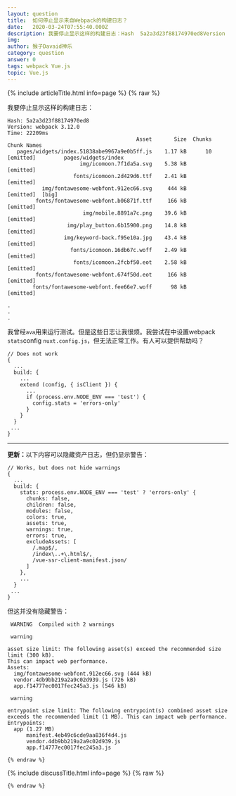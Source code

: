 ```yaml
---
layout: question
title:  如何停止显示来自Webpack的构建日志？
date:   2020-03-24T07:55:40.000Z
description: 我要停止显示这样的构建日志：Hash  5a2a3d23f88174970ed8Version  webpack 3.12.0Time  2220...
img: 
author: 猴子Davaid神乐
category: question
answer: 0
tags: webpack Vue.js
topic: Vue.js
---
```

<div class="article-root">
  <div class="article">
    {% include articleTitle.html info=page %}
    {% raw %}
    <div class="article-content"><p><font style="vertical-align: inherit;"><font style="vertical-align: inherit;">我要停止显示这样的构建日志：</font></font></p>

<pre><code>Hash: 5a2a3d23f88174970ed8<font></font>
Version: webpack 3.12.0<font></font>
Time: 22209ms<font></font>
                                         Asset       Size  Chunks                    Chunk Names<font></font>
   pages/widgets/index.51838abe9967a9e0b5ff.js    1.17 kB      10  [emitted]         pages/widgets/index<font></font>
                       img/icomoon.7f1da5a.svg    5.38 kB          [emitted]         <font></font>
                     fonts/icomoon.2d429d6.ttf    2.41 kB          [emitted]         <font></font>
           img/fontawesome-webfont.912ec66.svg     444 kB          [emitted]  [big]  <font></font>
         fonts/fontawesome-webfont.b06871f.ttf     166 kB          [emitted]         <font></font>
                        img/mobile.8891a7c.png    39.6 kB          [emitted]         <font></font>
                   img/play_button.6b15900.png    14.8 kB          [emitted]         <font></font>
                  img/keyword-back.f95e10a.jpg    43.4 kB          [emitted]         <font></font>
                    fonts/icomoon.16db67c.woff    2.49 kB          [emitted]         <font></font>
                     fonts/icomoon.2fcbf50.eot    2.58 kB          [emitted]         <font></font>
         fonts/fontawesome-webfont.674f50d.eot     166 kB          [emitted]         <font></font>
        fonts/fontawesome-webfont.fee66e7.woff      98 kB          [emitted]         <font></font>
<font></font>
.<font></font>
.<font></font>
.<font></font>
</code></pre>

<p><font style="vertical-align: inherit;"><font style="vertical-align: inherit;">我曾经</font></font><code>ava</code><font style="vertical-align: inherit;"><font style="vertical-align: inherit;">用来运行测试。</font><font style="vertical-align: inherit;">但是这些日志让我很烦。</font><font style="vertical-align: inherit;">我尝试在中设置webpack </font></font><code>stats</code><font style="vertical-align: inherit;"><font style="vertical-align: inherit;">config </font></font><code>nuxt.config.js</code><font style="vertical-align: inherit;"><font style="vertical-align: inherit;">，但无法正常工作。</font><font style="vertical-align: inherit;">有人可以提供帮助吗？</font></font></p>

<pre><code>// Does not work<font></font>
{<font></font>
  ...<font></font>
  build: {<font></font>
    ...<font></font>
    extend (config, { isClient }) {<font></font>
      ...<font></font>
      if (process.env.NODE_ENV === 'test') {<font></font>
        config.stats = 'errors-only'<font></font>
      }<font></font>
    }<font></font>
  }<font></font>
 ...<font></font>
}<font></font>
</code></pre>

<hr>

<p><strong><font style="vertical-align: inherit;"><font style="vertical-align: inherit;">更新：</font></font></strong><font style="vertical-align: inherit;"><font style="vertical-align: inherit;">以下内容可以隐藏资产日志，但仍显示警告：</font></font></p>

<pre><code>// Works, but does not hide warnings<font></font>
{<font></font>
  ...<font></font>
  build: {<font></font>
    stats: process.env.NODE_ENV === 'test' ? 'errors-only' {<font></font>
      chunks: false,<font></font>
      children: false,<font></font>
      modules: false,<font></font>
      colors: true,<font></font>
      assets: true,<font></font>
      warnings: true,<font></font>
      errors: true,<font></font>
      excludeAssets: [<font></font>
        /.map$/,<font></font>
        /index\..+\.html$/,<font></font>
        /vue-ssr-client-manifest.json/<font></font>
      ]<font></font>
    },<font></font>
    ...<font></font>
  }<font></font>
 ...<font></font>
}<font></font>
</code></pre>

<p><font style="vertical-align: inherit;"><font style="vertical-align: inherit;">但这并没有隐藏警告：</font></font></p>

<pre><code> WARNING  Compiled with 2 warnings<font></font>
<font></font>
 warning  <font></font>
<font></font>
asset size limit: The following asset(s) exceed the recommended size limit (300 kB).<font></font>
This can impact web performance.<font></font>
Assets: <font></font>
  img/fontawesome-webfont.912ec66.svg (444 kB)<font></font>
  vendor.4db9bb219a2a9c02d939.js (726 kB)<font></font>
  app.f14777ec0017fec245a3.js (546 kB)<font></font>
<font></font>
 warning  <font></font>
<font></font>
entrypoint size limit: The following entrypoint(s) combined asset size exceeds the recommended limit (1 MB). This can impact web performance.<font></font>
Entrypoints:<font></font>
  app (1.27 MB)<font></font>
      manifest.4eb49c6cde9aa836f4d4.js<font></font>
      vendor.4db9bb219a2a9c02d939.js<font></font>
      app.f14777ec0017fec245a3.js<font></font>
</code></pre></div>
    {% endraw %}
  </div>

  <div class="discuss-wrapper">
    {% include discussTitle.html info=page %}
    {% raw %}
    
    {% endraw %}
  </div>
<div>
